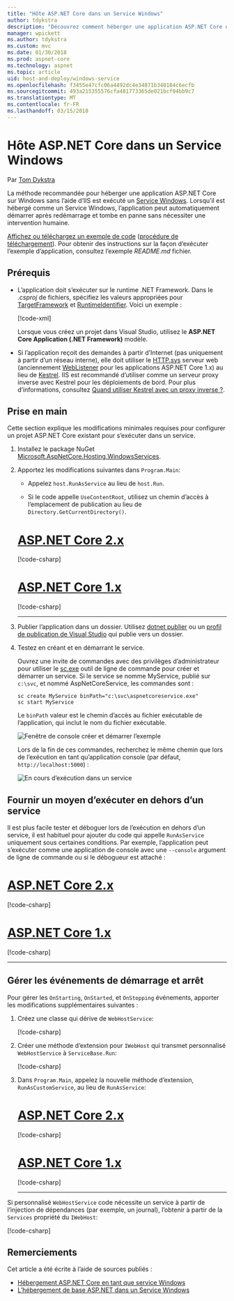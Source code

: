 ```yaml
---
title: "Hôte ASP.NET Core dans un Service Windows"
author: tdykstra
description: "Découvrez comment héberger une application ASP.NET Core dans un Service Windows."
manager: wpickett
ms.author: tdykstra
ms.custom: mvc
ms.date: 01/30/2018
ms.prod: aspnet-core
ms.technology: aspnet
ms.topic: article
uid: host-and-deploy/windows-service
ms.openlocfilehash: f3455e47cfc06a4492dc4e34871b348184c6ecfb
ms.sourcegitcommit: 493a215355576cfa481773365de021bcf04bb9c7
ms.translationtype: MT
ms.contentlocale: fr-FR
ms.lasthandoff: 03/15/2018
---
```

# <a name="host-aspnet-core-in-a-windows-service"></a>Hôte ASP.NET Core dans un Service Windows

Par [Tom Dykstra](https://github.com/tdykstra)

La méthode recommandée pour héberger une application ASP.NET Core sur Windows sans l’aide d’IIS est exécuté un [Service Windows](/dotnet/framework/windows-services/introduction-to-windows-service-applications). Lorsqu’il est hébergé comme un Service Windows, l’application peut automatiquement démarrer après redémarrage et tombe en panne sans nécessiter une intervention humaine.

[Affichez ou téléchargez un exemple de code](https://github.com/aspnet/Docs/tree/master/aspnetcore/host-and-deploy/windows-service/sample) ([procédure de téléchargement](xref:tutorials/index#how-to-download-a-sample)). Pour obtenir des instructions sur la façon d’exécuter l’exemple d’application, consultez l’exemple *README.md* fichier.

## <a name="prerequisites"></a>Prérequis

* L’application doit s’exécuter sur le runtime .NET Framework. Dans le *.csproj* de fichiers, spécifiez les valeurs appropriées pour [TargetFramework](/nuget/schema/target-frameworks) et [RuntimeIdentifier](/dotnet/articles/core/rid-catalog). Voici un exemple :

  [!code-xml[](windows-service/sample/AspNetCoreService.csproj?range=3-6)]

  Lorsque vous créez un projet dans Visual Studio, utilisez le **ASP.NET Core Application (.NET Framework)** modèle.

* Si l’application reçoit des demandes à partir d’Internet (pas uniquement à partir d’un réseau interne), elle doit utiliser le [HTTP.sys](xref:fundamentals/servers/httpsys) serveur web (anciennement [WebListener](xref:fundamentals/servers/weblistener) pour les applications ASP.NET Core 1.x) au lieu de [Kestrel](xref:fundamentals/servers/kestrel). IIS est recommandé d’utiliser comme un serveur proxy inverse avec Kestrel pour les déploiements de bord. Pour plus d’informations, consultez [Quand utiliser Kestrel avec un proxy inverse ?](xref:fundamentals/servers/kestrel#when-to-use-kestrel-with-a-reverse-proxy).

## <a name="get-started"></a>Prise en main

Cette section explique les modifications minimales requises pour configurer un projet ASP.NET Core existant pour s’exécuter dans un service.

1. Installez le package NuGet [Microsoft.AspNetCore.Hosting.WindowsServices](https://www.nuget.org/packages/Microsoft.AspNetCore.Hosting.WindowsServices/).

1. Apportez les modifications suivantes dans `Program.Main`:
  
   * Appelez `host.RunAsService` au lieu de `host.Run`.
  
   * Si le code appelle `UseContentRoot`, utilisez un chemin d’accès à l’emplacement de publication au lieu de `Directory.GetCurrentDirectory()`.

   # <a name="aspnet-core-2xtabaspnetcore2x"></a>[ASP.NET Core 2.x](#tab/aspnetcore2x)

   [!code-csharp[](windows-service/sample/Program.cs?name=ServiceOnly&highlight=3-4,7,12)]

   # <a name="aspnet-core-1xtabaspnetcore1x"></a>[ASP.NET Core 1.x](#tab/aspnetcore1x)

   [!code-csharp[](windows-service/sample_snapshot/Program.cs?name=ServiceOnly&highlight=3-4,8,14)]

   ---

1. Publier l’application dans un dossier. Utilisez [dotnet publier](/dotnet/articles/core/tools/dotnet-publish) ou un [profil de publication de Visual Studio](xref:host-and-deploy/visual-studio-publish-profiles) qui publie vers un dossier.

1. Testez en créant et en démarrant le service.

   Ouvrez une invite de commandes avec des privilèges d’administrateur pour utiliser le [sc.exe](https://technet.microsoft.com/library/bb490995) outil de ligne de commande pour créer et démarrer un service. Si le service se nomme MyService, publié sur `c:\svc`, et nommé AspNetCoreService, les commandes sont :

   ```console
   sc create MyService binPath="c:\svc\aspnetcoreservice.exe"
   sc start MyService
   ```

   Le `binPath` valeur est le chemin d’accès au fichier exécutable de l’application, qui inclut le nom du fichier exécutable.

   ![Fenêtre de console créer et démarrer l’exemple](windows-service/_static/create-start.png)

   Lors de la fin de ces commandes, recherchez le même chemin que lors de l’exécution en tant qu’application console (par défaut, `http://localhost:5000`) :

   ![En cours d’exécution dans un service](windows-service/_static/running-in-service.png)

## <a name="provide-a-way-to-run-outside-of-a-service"></a>Fournir un moyen d’exécuter en dehors d’un service

Il est plus facile tester et déboguer lors de l’exécution en dehors d’un service, il est habituel pour ajouter du code qui appelle `RunAsService` uniquement sous certaines conditions. Par exemple, l’application peut s’exécuter comme une application de console avec une `--console` argument de ligne de commande ou si le débogueur est attaché :

# <a name="aspnet-core-2xtabaspnetcore2x"></a>[ASP.NET Core 2.x](#tab/aspnetcore2x)

[!code-csharp[](windows-service/sample/Program.cs?name=ServiceOrConsole)]

# <a name="aspnet-core-1xtabaspnetcore1x"></a>[ASP.NET Core 1.x](#tab/aspnetcore1x)

[!code-csharp[](windows-service/sample_snapshot/Program.cs?name=ServiceOrConsole)]

---

## <a name="handle-stopping-and-starting-events"></a>Gérer les événements de démarrage et arrêt

Pour gérer les `OnStarting`, `OnStarted`, et `OnStopping` événements, apporter les modifications supplémentaires suivantes :

1. Créez une classe qui dérive de `WebHostService`:

   [!code-csharp[](windows-service/sample/CustomWebHostService.cs?name=NoLogging)]

1. Créer une méthode d’extension pour `IWebHost` qui transmet personnalisé `WebHostService` à `ServiceBase.Run`:

   [!code-csharp[](windows-service/sample/WebHostServiceExtensions.cs?name=ExtensionsClass)]

1. Dans `Program.Main`, appelez la nouvelle méthode d’extension, `RunAsCustomService`, au lieu de `RunAsService`:

   # <a name="aspnet-core-2xtabaspnetcore2x"></a>[ASP.NET Core 2.x](#tab/aspnetcore2x)

   [!code-csharp[](windows-service/sample/Program.cs?name=HandleStopStart&highlight=24)]

   # <a name="aspnet-core-1xtabaspnetcore1x"></a>[ASP.NET Core 1.x](#tab/aspnetcore1x)

   [!code-csharp[](windows-service/sample_snapshot/Program.cs?name=HandleStopStart&highlight=26)]

   ---

Si personnalisé `WebHostService` code nécessite un service à partir de l’injection de dépendances (par exemple, un journal), l’obtenir à partir de la `Services` propriété du `IWebHost`:

[!code-csharp[](windows-service/sample/CustomWebHostService.cs?name=Logging&highlight=7)]

## <a name="acknowledgments"></a>Remerciements

Cet article a été écrite à l’aide de sources publiés :

* [Hébergement ASP.NET Core en tant que service Windows](https://stackoverflow.com/questions/37346383/hosting-asp-net-core-as-windows-service/37464074)
* [L’hébergement de base ASP.NET dans un Service Windows](https://dotnetthoughts.net/how-to-host-your-aspnet-core-in-a-windows-service/)
